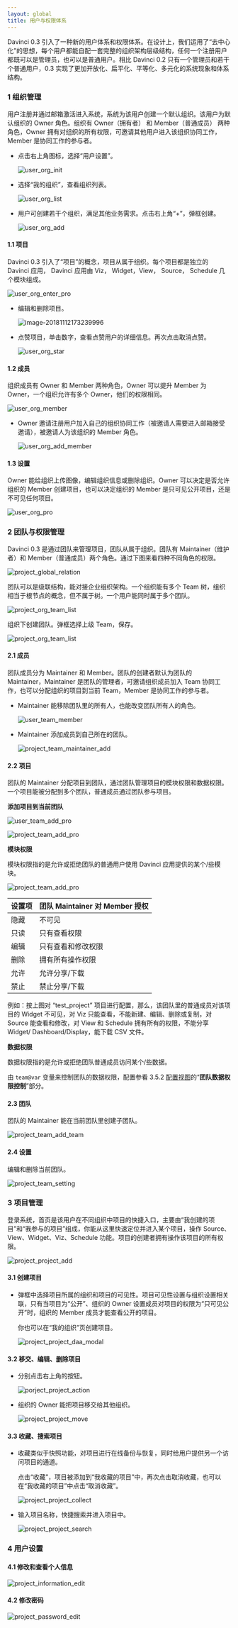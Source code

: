 ```yaml
---
layout: global
title: 用户与权限体系
---
```



Davinci 0.3 引入了一种新的用户体系和权限体系。在设计上，我们运用了“去中心化”的思想，每个用户都能自配一套完整的组织架构层级结构，任何一个注册用户都既可以是管理员，也可以是普通用户。相比 Davinci 0.2 只有一个管理员和若干个普通用户，0.3 实现了更加开放化、扁平化、平等化、多元化的系统现象和体系结构。

### 1 组织管理

用户注册并通过邮箱激活进入系统，系统为该用户创建一个默认组织。该用户为默认组织的 Owner 角色。组织有 Owner（拥有者） 和 Member（普通成员） 两种角色，Owner 拥有对组织的所有权限，可邀请其他用户进入该组织协同工作，Member 是协同工作的参与者。

- 点击右上角图标，选择“用户设置”。

  ![user_org_init](./img/user_org_init.png)

- 选择“我的组织”，查看组织列表。

  ![user_org_list](./img/user_org_list.png)

- 用户可创建若干个组织，满足其他业务需求。点击右上角“+”，弹框创建。

  ![user_org_add](./img/user_org_add.png)

#### 1.1 项目

Davinci 0.3 引入了“项目”的概念，项目从属于组织。每个项目都是独立的 Davinci 应用， Davinci 应用由 Viz， Widget，View， Source， Schedule 几个模块组成。

![user_org_enter_pro](./img/user_org_enter_pro.png)

- 编辑和删除项目。

  ![image-20181112173239996](./img/image-20181112173239996.png)

- 点赞项目，单击数字，查看点赞用户的详细信息。再次点击取消点赞。

  ![user_org_star](./img/user_org_star.png)

#### 1.2 成员

组织成员有 Owner 和 Member 两种角色，Owner 可以提升 Member 为 Owner，一个组织允许有多个 Owner，他们的权限相同。

![user_org_member](./img/user_org_member.png)

- Owner 邀请注册用户加入自己的组织协同工作（被邀请人需要进入邮箱接受邀请），被邀请人为该组织的 Member 角色。

  ![user_org_add_member](./img/user_org_add_member.png)

#### 1.3 设置

Owner 能给组织上传图像，编辑组织信息或删除组织。Owner 可以决定是否允许组织的 Member 创建项目，也可以决定组织的 Member 是只可见公开项目，还是不可见任何项目。

![user_org_pro](./img/user_org_setting.png)

### 2 团队与权限管理

Davinci 0.3 是通过团队来管理项目，团队从属于组织。团队有 Maintainer（维护者）和 Member（普通成员）两个角色。通过下图来看四种不同角色的权限。

![project_global_relation](./img/project_global_relation.png)

团队可以是级联结构，能对接企业组织架构。一个组织能有多个 Team 树，组织相当于根节点的概念，但不属于树。一个用户能同时属于多个团队。

![project_org_team_list](./img/project_org_team_list.png)

组织下创建团队。弹框选择上级 Team，保存。

![project_org_team_list](./img/project_org_add_team.png)

#### 2.1 成员

团队成员分为 Maintainer 和 Member。团队的创建者默认为团队的 Maintainer，Maintainer 是团队的管理者，可邀请组织成员加入 Team 协同工作，也可以分配组织的项目到当前 Team，Member 是协同工作的参与者。

- Maintainer 能移除团队里的所有人，也能改变团队所有人的角色。

  ![user_team_member](./img/user_team_member.png)

- Maintainer 添加成员到自己所在的团队。

  ![project_team_maintainer_add](./img/project_team_maintainer_add.png)

#### 2.2 项目

团队的 Maintainer 分配项目到团队，通过团队管理项目的模块权限和数据权限。一个项目能被分配到多个团队，普通成员通过团队参与项目。

**添加项目到当前团队**

![user_team_add_pro](./img/user_team_add_pro.png)

![project_team_add_pro](./img/project_team_add_pro1.png)

**模块权限**

模块权限指的是允许或拒绝团队的普通用户使用 Davinci 应用提供的某个/些模块。

![project_team_add_pro](./img/project_team_add_pro2.png)

| 设置项 | 团队 Maintainer 对 Member 授权 |
| ------ | ------------------------------ |
| 隐藏   | 不可见                         |
| 只读   | 只有查看权限                   |
| 编辑   | 只有查看和修改权限             |
| 删除   | 拥有所有操作权限               |
| 允许   | 允许分享/下载                  |
| 禁止   | 禁止分享/下载                  |

例如：按上图对 “test_project” 项目进行配置，那么，该团队里的普通成员对该项目的 Widget 不可见，对 Viz 只能查看，不能新建、编辑、删除或复制，对 Source 能查看和修改，对 View 和 Schedule 拥有所有的权限，不能分享 Widget/ Dashboard/Display，能下载 CSV 文件。

**数据权限**

数据权限指的是允许或拒绝团队普通成员访问某个/些数据。

由 `team@var` 变量来控制团队的数据权限，配置参看 3.5.2 [配置视图]()的“**团队数据权限控制**”部分。

#### 2.3 团队

团队的 Maintainer 能在当前团队里创建子团队。

![project_team_add_team](./img/project_team_add_team.png)

#### 2.4 设置

编辑和删除当前团队。

![project_team_setting](./img/project_team_setting.png)

### 3 项目管理

登录系统，首页是该用户在不同组织中项目的快捷入口，主要由“我创建的项目”和“我参与的项目”组成，你能从这里快速定位并进入某个项目，操作 Source、View、Widget、Viz、Schedule 功能。项目的创建者拥有操作该项目的所有权限。

![project_project_add](./img/project_project_add.png)

#### 3.1 创建项目

- 弹框中选择项目所属的组织和项目的可见性。项目可见性设置与组织设置相关联，只有当项目为“公开”、组织的 Owner 设置成员对项目的权限为“只可见公开”时，组织的 Member 成员才能查看公开的项目。

  你也可以在“我的组织”页创建项目。

  ![project_project_daa_modal](./img/project_project_add_modal.png)

#### 3.2 移交、编辑、删除项目

- 分别点击右上角的按钮。

  ![porject_project_action](./img/porject_project_action.png)

- 组织的 Owner 能把项目移交给其他组织。

  ![project_project_move](./img/project_project_move.png)

#### 3.3 收藏、搜索项目

- 收藏类似于快照功能，对项目进行在线备份与恢复，同时给用户提供另一个访问项目的通道。

  点击“收藏”，项目被添加到“我收藏的项目”中，再次点击取消收藏，也可以在“我收藏的项目”中点击“取消收藏”。

  ![project_project_collect](./img/project_project_collect.png)

- 输入项目名称，快捷搜索并进入项目中。

  ![project_project_search](./img/project_project_search.png)

### 4 用户设置

#### 4.1 修改和查看个人信息

![project_information_edit](./img/project_information_edit.png)

#### 4.2 修改密码

![project_password_edit](./img/project_password_edit.png)